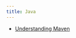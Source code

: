 ```yaml
---
title: Java
---
```


- [Understanding Maven](https://cguntur.me/2020/05/20/understanding-apache-maven-the-series/)
